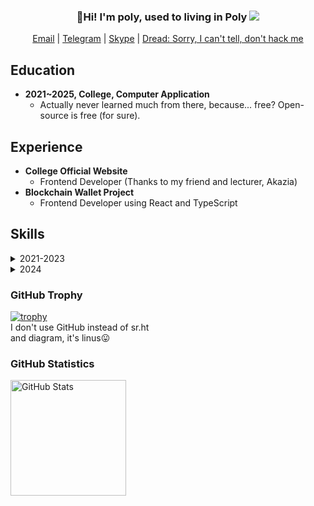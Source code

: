 <h3 align="center">
  👋Hi! I'm poly, used to living in Poly <img src="https://github.com/settings/profile">
</h3>

<p align="center">
  <a href="mailto:juantan@onionmail.org">Email</a> |
  <a href="tg://resolve?domain=U_Ghk">Telegram</a> |
  <a href="skype:username?chat">Skype</a> |
  <a href="#">Dread: Sorry, I can't tell, don't hack me</a>
</p>

## Education

- **2021~2025, College, Computer Application**
  - Actually never learned much from there, because... free? Open-source is free (for sure).

## Experience

- **College Official Website**
  - Frontend Developer (Thanks to my friend and lecturer, Akazia)
- **Blockchain Wallet Project**
  - Frontend Developer using React and TypeScript

## Skills

<details>
<summary>2021-2023</summary>

  ### 2021
  - Learned nothing actually, only Python and C. Had a girlfriend and broke up in 2021 (happy time🥲), then became a programmer😢. Sadness pushed me all the time.

  ### 2022
  - Started using Linux: Manjaro, BlackArch, Ubuntu, Arch (but i3), and then kept using Arch with GNOME (I love GNOME).
  - Learned crypto and web development. Was a script kiddie (still now).

  ### 2023
  - Felt like a master, learned some algorithms like Red&Black and some hard graph algorithms.
</details>

<details>
<summary>2024</summary>

- **[(Rust) Write a Kernel](https://hg.sr.ht/~polypopopo/kernel_)**
  - On sr.ht, including how I learned it.
- **[(Still Rust) Still a Kernel but a DB Kernel](https://hg.sr.ht/~polypopopo/database)**
  - Same as above, both for discovering parallel algorithms and pinning.
</details>

### GitHub Trophy

[![trophy](https://github-profile-trophy.vercel.app/?username=nothing)](https://github.com/ryo-ma/github-profile-trophy)
<br>
I don't use GitHub instead of sr.ht<br>
and diagram, it's linus😛

### GitHub Statistics

<span>
  <a href="https://www.github.com/polypopopo">
     <img src="https://github-readme-stats.vercel.app/api?username=linus&show_icons=true&layout=compact&count_private=true&hide_title=true&theme=default" alt="GitHub Stats" height="185px" />
  </a>
</span>
